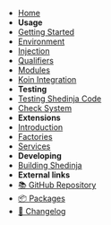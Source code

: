 - [Home](/)
- **Usage**
- [Getting Started](usage/GettingStarted.md)
- [Environment](usage/Environment.md)
- [Injection](usage/Injection.md)
- [Qualifiers](usage/Qualifiers.md)
- [Modules](usage/Modules.md)
- [Koin Integration](usage/KoinIntegration.md)
- **Testing**
- [Testing Shedinja Code](/Testing.md)
- [Check System](/ShedinjaCheck.md)
- **Extensions**
- [Introduction](extensions/Introduction.md)
- [Factories](extensions/Factories.md)
- [Services](extensions/Services.md)
- **Developing**
- [Building Shedinja](/Building.md)
- **External links**
- [📚 GitHub Repository](https://github.com/utybo/Shedinja)
- [📦 Packages](https://gitlab.com/utybo/packages/-/packages?search[]=guru%2Fzoroark%2Fshedinja)
- [🚀 Changelog](https://github.com/utybo/Shedinja/blob/main/CHANGELOG.md)
